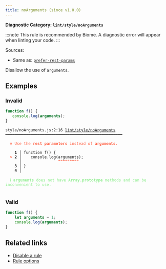 ```yaml
---
title: noArguments (since v1.0.0)
---
```


**Diagnostic Category: `lint/style/noArguments`**

:::note
This rule is recommended by Biome. A diagnostic error will appear when linting your code.
:::

Sources: 
- Same as: <a href="https://eslint.org/docs/latest/rules/prefer-rest-params" target="_blank"><code>prefer-rest-params</code></a>

Disallow the use of `arguments`.

## Examples

### Invalid

```jsx
function f() {
   console.log(arguments);
}
```

<pre class="language-text"><code class="language-text">style/noArguments.js:2:16 <a href="https://biomejs.dev/linter/rules/no-arguments">lint/style/noArguments</a> ━━━━━━━━━━━━━━━━━━━━━━━━━━━━━━━━━━━━━━━━━━━━━━━━━━━

<strong><span style="color: Tomato;">  </span></strong><strong><span style="color: Tomato;">✖</span></strong> <span style="color: Tomato;">Use the </span><span style="color: Tomato;"><strong>rest parameters</strong></span><span style="color: Tomato;"> instead of </span><span style="color: Tomato;"><strong>arguments</strong></span><span style="color: Tomato;">.</span>
  
    <strong>1 │ </strong>function f() {
<strong><span style="color: Tomato;">  </span></strong><strong><span style="color: Tomato;">&gt;</span></strong> <strong>2 │ </strong>   console.log(arguments);
   <strong>   │ </strong>               <strong><span style="color: Tomato;">^</span></strong><strong><span style="color: Tomato;">^</span></strong><strong><span style="color: Tomato;">^</span></strong><strong><span style="color: Tomato;">^</span></strong><strong><span style="color: Tomato;">^</span></strong><strong><span style="color: Tomato;">^</span></strong><strong><span style="color: Tomato;">^</span></strong><strong><span style="color: Tomato;">^</span></strong><strong><span style="color: Tomato;">^</span></strong>
    <strong>3 │ </strong>}
    <strong>4 │ </strong>
  
<strong><span style="color: lightgreen;">  </span></strong><strong><span style="color: lightgreen;">ℹ</span></strong> <span style="color: lightgreen;"><strong>arguments</strong></span><span style="color: lightgreen;"> does not have </span><span style="color: lightgreen;"><strong>Array.prototype</strong></span><span style="color: lightgreen;"> methods and can be inconvenient to use.</span>
  
</code></pre>

### Valid

```js
function f() {
    let arguments = 1;
    console.log(arguments);
}
```

## Related links

- [Disable a rule](/linter/#disable-a-lint-rule)
- [Rule options](/linter/#rule-options)
